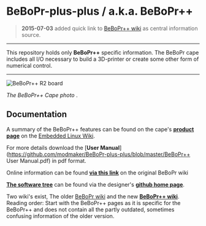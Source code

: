 BeBoPr-plus-plus / a.k.a. BeBoPr++
================
> **2015-07-03** added quick link to [BeBoPr++ wiki](http://github.com/modmaker/BeBoPr-plus-plus/wiki) as central information source.

___
This repository holds only **BeBoPr++** specific information. The BeBoPr cape includes all I/O necessary to build a 3D-printer or create some other form of numerical control.
___

![BeBoPr++ R2 board](http://imageshack.com/a/img36/9963/9jdd.jpg)

*The BeBoPr++ Cape photo* .

## Documentation
A summary of the BeBoPr++ features can be found on the cape's **[product page](http://elinux.org/BeBoPr++)** on the [Embedded Linux Wiki](http://elinux.org/Main_Page).

For more details download the [**User Manual**](https://github.com/modmaker/BeBoPr-plus-plus/blob/master/BeBoPr++ User Manual.pdf) in pdf format.

Online information can be found [**via this link**](https://github.com/modmaker/BeBoPr/wiki/The-BeBoPr-plus-plus-Cape) on the original BeBoPr wiki 

[**The software tree**](https://github.com/modmaker/BeBoPr) can be found via the designer's [**github home page**](https://github.com/modmaker).

Two wiki's exist, The older [BeBoPr wiki](https://github.com/modmaker/BeBoPr/wiki) and the new [**BeBoPr++ wiki**](https://github.com/modmaker/BeBoPr-plus-plus/wiki). Reading order: Start with the BeBoPr++ pages as it is specific for the BeBoPr++ and does not contain all the partly outdated, sometimes confusing information of the older version.
